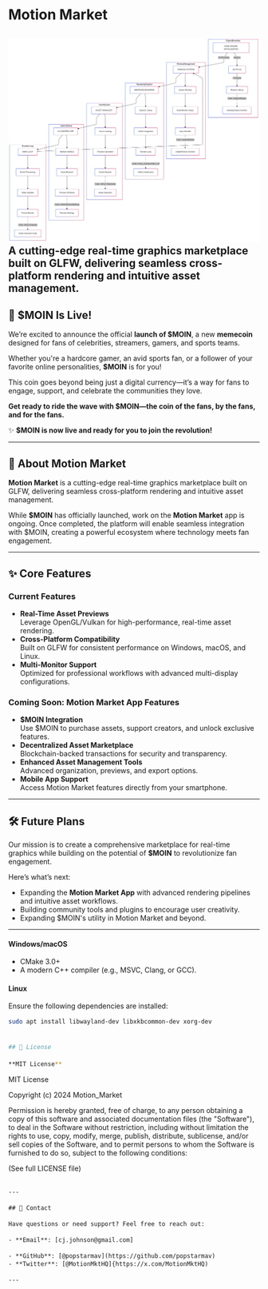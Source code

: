 # Motion Market  
![image alt](https://github.com/popstarmav/Motion_Market/blob/25629c10d4268a579286a2356fb71137ca3c5e41/flowchart.png)
**A cutting-edge real-time graphics marketplace built on GLFW, delivering seamless cross-platform rendering and intuitive asset management.**  
---

## 🎉 $MOIN Is Live!  

We’re excited to announce the official **launch of $MOIN**, a new **memecoin** designed for fans of celebrities, streamers, gamers, and sports teams.  

Whether you're a hardcore gamer, an avid sports fan, or a follower of your favorite online personalities, **$MOIN** is for you!  

This coin goes beyond being just a digital currency—it’s a way for fans to engage, support, and celebrate the communities they love.  

**Get ready to ride the wave with $MOIN—the coin of the fans, by the fans, and for the fans.**  

✨ **$MOIN is now live and ready for you to join the revolution!**  

---

## 🚀 About Motion Market  

**Motion Market** is a cutting-edge real-time graphics marketplace built on GLFW, delivering seamless cross-platform rendering and intuitive asset management.  

While **$MOIN** has officially launched, work on the **Motion Market** app is ongoing. Once completed, the platform will enable seamless integration with $MOIN, creating a powerful ecosystem where technology meets fan engagement.  

---

## ✨ Core Features  

### Current Features  
- **Real-Time Asset Previews**  
  Leverage OpenGL/Vulkan for high-performance, real-time asset rendering.  
- **Cross-Platform Compatibility**  
  Built on GLFW for consistent performance on Windows, macOS, and Linux.  
- **Multi-Monitor Support**  
  Optimized for professional workflows with advanced multi-display configurations.  

### Coming Soon: Motion Market App Features  
- **$MOIN Integration**  
  Use $MOIN to purchase assets, support creators, and unlock exclusive features.  
- **Decentralized Asset Marketplace**  
  Blockchain-backed transactions for security and transparency.  
- **Enhanced Asset Management Tools**  
  Advanced organization, previews, and export options.  
- **Mobile App Support**  
  Access Motion Market features directly from your smartphone.  

---

## 🛠️ Future Plans  

Our mission is to create a comprehensive marketplace for real-time graphics while building on the potential of **$MOIN** to revolutionize fan engagement.  

Here’s what’s next:  
- Expanding the **Motion Market App** with advanced rendering pipelines and intuitive asset workflows.  
- Building community tools and plugins to encourage user creativity.  
- Expanding $MOIN's utility in Motion Market and beyond.  

---

#### Windows/macOS  
- CMake 3.0+  
- A modern C++ compiler (e.g., MSVC, Clang, or GCC).  

#### Linux  
Ensure the following dependencies are installed:  
```bash  
sudo apt install libwayland-dev libxkbcommon-dev xorg-dev  


## 📄 License  

**MIT License**  

```
MIT License

Copyright (c) 2024 Motion_Market

Permission is hereby granted, free of charge, to any person obtaining a copy
of this software and associated documentation files (the "Software"), to deal
in the Software without restriction, including without limitation the rights
to use, copy, modify, merge, publish, distribute, sublicense, and/or sell
copies of the Software, and to permit persons to whom the Software is
furnished to do so, subject to the following conditions:

(See full LICENSE file)
```

---

## 📩 Contact  

Have questions or need support? Feel free to reach out:  

- **Email**: [cj.johnson@gmail.com]
  
- **GitHub**: [@popstarmav](https://github.com/popstarmav)
- **Twitter**: [@MotionMktHQ]{https://x.com/MotionMktHQ)

---
